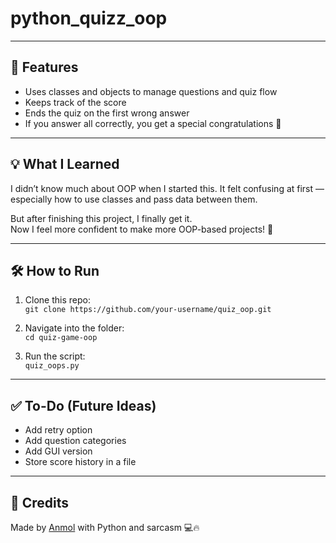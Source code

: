 # python_quizz_oop

---

## 🚀 Features

- Uses classes and objects to manage questions and quiz flow
- Keeps track of the score
- Ends the quiz on the first wrong answer
- If you answer all correctly, you get a special congratulations 🎉

---

## 💡 What I Learned

I didn’t know much about OOP when I started this. It felt confusing at first — especially how to use classes and pass data between them.

But after finishing this project, I finally get it.  
Now I feel more confident to make more OOP-based projects! 💪

---

## 🛠 How to Run

1. Clone this repo:  
   `git clone https://github.com/your-username/quiz_oop.git`

2. Navigate into the folder:  
   `cd quiz-game-oop`

3. Run the script:  
   `quiz_oops.py`

---

## ✅ To-Do (Future Ideas)

- Add retry option
- Add question categories
- Add GUI version
- Store score history in a file

---

## 🙌 Credits

Made by [Anmol](https://github.com/your-username) with Python and sarcasm 💻🔥
